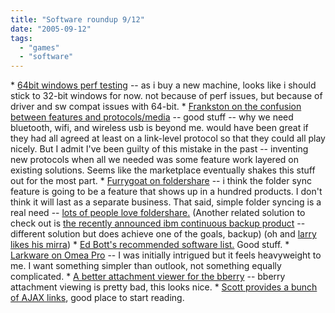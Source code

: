 ```yaml
---
title: "Software roundup 9/12"
date: "2005-09-12"
tags: 
  - "games"
  - "software"
---
```


\* [64bit windows perf testing](http://www.extremetech.com/article2/0,1558,1857476,00.asp?kc=ETRSS02129TX1K0000532) -- as i buy a new machine, looks like i should stick to 32-bit windows for now. not because of perf issues, but because of driver and sw compat issues with 64-bit. \* [Frankston on the confusion between features and protocols/media](http://www.satn.org/archive/2005_09_04_archive.html#112640729750878314) -- good stuff -- why we need bluetooth, wifi, and wireless usb is beyond me. would have been great if they had all agreed at least on a link-level protocol so that they could all play nicely. But I admit I've been guilty of this mistake in the past -- inventing new protocols when all we needed was some feature work layered on existing solutions. Seems like the marketplace eventually shakes this stuff out for the most part. \* [Furrygoat on foldershare](http://www.furrygoat.com/2005/09/thoughts.html) -- i think the folder sync feature is going to be a feature that shows up in a hundred products. I don't think it will last as a separate business. That said, simple folder syncing is a real need -- [lots of people love foldershare.](http://www.hanselman.com/blog/OverwhelmedAndEnamoredWithFolderShare.aspx) (Another related solution to check out is [the recently announced ibm continuous backup product](http://www-306.ibm.com/software/swnews/swnews.nsf/n/lsan6flnnt?OpenDocument&Site=tivoli) -- different solution but does achieve one of the goals, backup) (oh and [larry likes his mirra](http://blogs.msdn.com/larryosterman/archive/2005/09/07/462032.aspx)) \* [Ed Bott's recommended software list.](http://feeds.feedburner.com/EdBott-WindowsandOfficeExpertise?m=584) Good stuff. \* [Larkware on Omea Pro](http://www.larkware.com/dg4/TheDailyGrind705.html) -- I was initially intrigued but it feels heavyweight to me. I want something simpler than outlook, not something equally complicated. \* [A better attachment viewer for the bberry](http://blackberryblog.com/2005/09/04/repligo_professional_for_blackberry.html) -- bberry attachment viewing is pretty bad, this looks nice. \* [Scott provides a bunch of AJAX links](http://www.hanselman.com/blog/TheComingReturnOfAJAX.aspx), good place to start reading.
